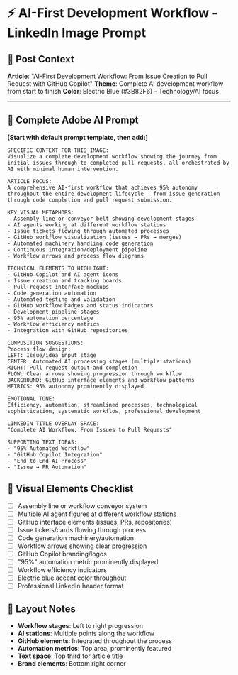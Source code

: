 # ⚡ AI-First Development Workflow - LinkedIn Image Prompt

## 🎯 Post Context

**Article**: "AI-First Development Workflow: From Issue Creation to Pull Request with GitHub Copilot"
**Theme**: Complete AI development workflow from start to finish
**Color**: Electric Blue (#3B82F6) - Technology/AI focus

---

## 📝 Complete Adobe AI Prompt

**[Start with default prompt template, then add:]**

```
SPECIFIC CONTEXT FOR THIS IMAGE:
Visualize a complete development workflow showing the journey from initial issues through to completed pull requests, all orchestrated by AI with minimal human intervention.

ARTICLE FOCUS:
A comprehensive AI-first workflow that achieves 95% autonomy throughout the entire development lifecycle - from issue generation through code completion and pull request submission.

KEY VISUAL METAPHORS:
- Assembly line or conveyor belt showing development stages
- AI agents working at different workflow stations
- Issue tickets flowing through automated processes
- GitHub workflow visualization (issues → PRs → merges)
- Automated machinery handling code generation
- Continuous integration/deployment pipeline
- Workflow arrows and process flow diagrams

TECHNICAL ELEMENTS TO HIGHLIGHT:
- GitHub Copilot and AI agent icons
- Issue creation and tracking boards
- Pull request interface mockups
- Code generation automation
- Automated testing and validation
- GitHub workflow badges and status indicators
- Development pipeline stages
- 95% automation percentage
- Workflow efficiency metrics
- Integration with GitHub repositories

COMPOSITION SUGGESTIONS:
Process flow design:
LEFT: Issue/idea input stage
CENTER: Automated AI processing stages (multiple stations)
RIGHT: Pull request output and completion
FLOW: Clear arrows showing progression through workflow
BACKGROUND: GitHub interface elements and workflow patterns
METRICS: 95% autonomy prominently displayed

EMOTIONAL TONE:
Efficiency, automation, streamlined processes, technological sophistication, systematic workflow, professional development

LINKEDIN TITLE OVERLAY SPACE:
"Complete AI Workflow: From Issues to Pull Requests"

SUPPORTING TEXT IDEAS:
- "95% Automated Workflow"
- "GitHub Copilot Integration"
- "End-to-End AI Process"
- "Issue → PR Automation"
```

## 🎨 Visual Elements Checklist

- [ ] Assembly line or workflow conveyor system
- [ ] Multiple AI agent figures at different workflow stations
- [ ] GitHub interface elements (issues, PRs, repositories)
- [ ] Issue tickets/cards flowing through process
- [ ] Code generation machinery/automation
- [ ] Workflow arrows showing clear progression
- [ ] GitHub Copilot branding/logos
- [ ] "95%" automation metric prominently displayed
- [ ] Workflow efficiency indicators
- [ ] Electric blue accent color throughout
- [ ] Professional LinkedIn header format

## 📐 Layout Notes

- **Workflow stages**: Left to right progression
- **AI stations**: Multiple points along the workflow
- **GitHub elements**: Integrated throughout the process
- **Automation metrics**: Top area, prominently featured
- **Text space**: Top third for article title
- **Brand elements**: Bottom right corner
